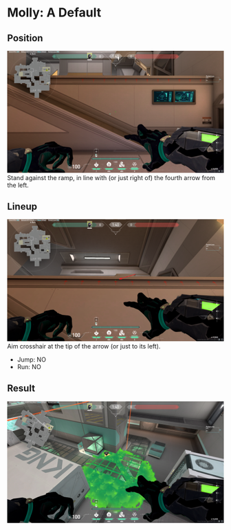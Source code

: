# Molly: A Default

## Position
![](./position.png)
Stand against the ramp, in line with (or just right of) the fourth arrow
from the left.

## Lineup
![](./lineup.png)
Aim crosshair at the tip of the arrow (or just to its left).
* Jump: NO
* Run: NO

## Result
![](./result.png)

